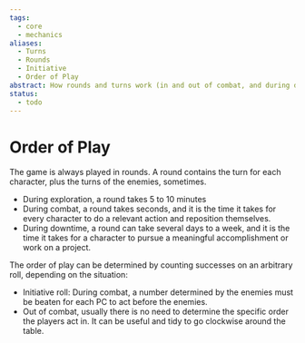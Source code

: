 ```yaml
---
tags:
  - core
  - mechanics
aliases:
  - Turns
  - Rounds
  - Initiative
  - Order of Play
abstract: How rounds and turns work (in and out of combat, and during downtime)
status:
  - todo
---
```

# Order of Play
The game is always played in rounds. A round contains the turn for each character, plus the turns of the enemies, sometimes.
- During exploration, a round takes 5 to 10 minutes
- During combat, a round takes seconds, and it is the time it takes for every character to do a relevant action and reposition themselves.
- During downtime, a round can take several days to a week, and it is the time it takes for a character to pursue a meaningful accomplishment or work on a project.

The order of play can be determined by counting successes on an arbitrary roll, depending on the situation:
- Initiative roll: During combat, a number determined by the enemies must be beaten for each PC to act before the enemies.
- Out of combat, usually there is no need to determine the specific order the players act in. It can be useful and tidy to go clockwise around the table.
